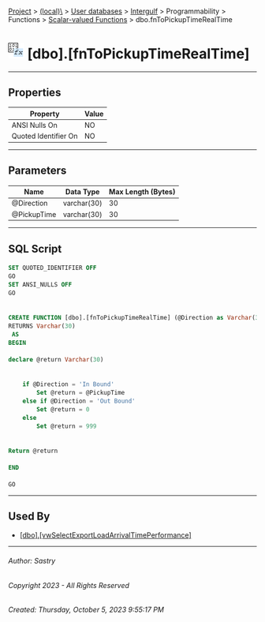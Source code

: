 #### 

[Project](../../../../../../index.md) > [(local)\\](../../../../../index.md) > [User databases](../../../../index.md) > [Intergulf](../../../index.md) > Programmability > Functions > [Scalar-valued Functions](Scalar-valued_Functions.md) > dbo.fnToPickupTimeRealTime

# ![Scalar-valued Functions](../../../../../../Images/Function_Scalar32.png) [dbo].[fnToPickupTimeRealTime]

---

## <a name="#properties"></a>Properties

| Property | Value |
|---|---|
| ANSI Nulls On | NO |
| Quoted Identifier On | NO |


---

## <a name="#parameters"></a>Parameters

| Name | Data Type | Max Length (Bytes) |
|---|---|---|
| @Direction | varchar(30) | 30 |
| @PickupTime | varchar(30) | 30 |


---

## <a name="#sqlscript"></a>SQL Script

```sql
SET QUOTED_IDENTIFIER OFF
GO
SET ANSI_NULLS OFF
GO


CREATE FUNCTION [dbo].[fnToPickupTimeRealTime] (@Direction as Varchar(30),@PickupTime as Varchar(30))
RETURNS Varchar(30)
 AS  
BEGIN 

declare @return Varchar(30)


	if @Direction = 'In Bound'
		Set @return = @PickupTime
	else if @Direction = 'Out Bound'
		Set @return = 0
	else
		Set @return = 999


Return @return

END

GO

```


---

## <a name="#usedby"></a>Used By

* [[dbo].[vwSelectExportLoadArrivalTimePerformance]](../../../Views/dbo_vwSelectExportLoadArrivalTimePerformance.md)


---

###### Author:  Sastry

###### Copyright 2023 - All Rights Reserved

###### Created: Thursday, October 5, 2023 9:55:17 PM

